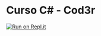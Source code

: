 # Curso C# - Cod3r
[![Run on Repl.it](https://repl.it/badge/github/allrafael/curso-c-sharp)](https://repl.it/github/allrafael/curso-c-sharp)